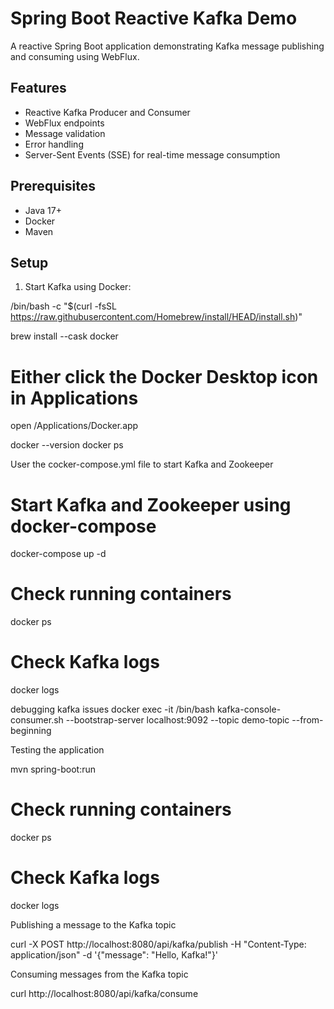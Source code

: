 # Spring Boot Reactive Kafka Demo

A reactive Spring Boot application demonstrating Kafka message publishing and consuming using WebFlux.

## Features

- Reactive Kafka Producer and Consumer
- WebFlux endpoints
- Message validation
- Error handling
- Server-Sent Events (SSE) for real-time message consumption

## Prerequisites

- Java 17+
- Docker
- Maven

## Setup

1. Start Kafka using Docker:

/bin/bash -c "$(curl -fsSL https://raw.githubusercontent.com/Homebrew/install/HEAD/install.sh)"

brew install --cask docker

# Either click the Docker Desktop icon in Applications
open /Applications/Docker.app

docker --version
docker ps

User the cocker-compose.yml file to start Kafka and Zookeeper
# Start Kafka and Zookeeper using docker-compose
docker-compose up -d

# Check running containers
docker ps

# Check Kafka logs
docker logs <kafka-container-id>


debugging kafka issues
docker exec -it <kafka-container-id> /bin/bash
kafka-console-consumer.sh --bootstrap-server localhost:9092 --topic demo-topic --from-beginning


Testing the application

mvn spring-boot:run

# Check running containers
docker ps

# Check Kafka logs
docker logs <kafka-container-id>

Publishing a message to the Kafka topic

curl -X POST http://localhost:8080/api/kafka/publish -H "Content-Type: application/json" -d '{"message": "Hello, Kafka!"}'

Consuming messages from the Kafka topic

curl http://localhost:8080/api/kafka/consume








